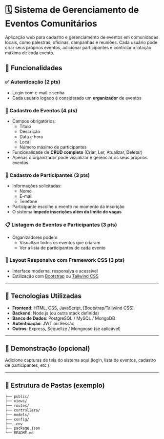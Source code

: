 # 🗓️ Sistema de Gerenciamento de Eventos Comunitários

Aplicação web para cadastro e gerenciamento de eventos em comunidades locais, como palestras, oficinas, campanhas e reuniões. Cada usuário pode criar seus próprios eventos, adicionar participantes e controlar a lotação máxima de cada evento.

## 🔧 Funcionalidades

### ✅ Autenticação (2 pts)
- Login com e-mail e senha
- Cada usuário logado é considerado um **organizador** de eventos

### 📝 Cadastro de Eventos (4 pts)
- Campos obrigatórios:
  - Título
  - Descrição
  - Data e hora
  - Local
  - Número máximo de participantes
- Funcionalidade de **CRUD completo** (Criar, Ler, Atualizar, Deletar)
- Apenas o organizador pode visualizar e gerenciar os seus próprios eventos

### 👥 Cadastro de Participantes (3 pts)
- Informações solicitadas:
  - Nome
  - E-mail
  - Telefone
- Participante escolhe o evento no momento da inscrição
- O sistema **impede inscrições além do limite de vagas**

### 📋 Listagem de Eventos e Participantes (3 pts)
- Organizadores podem:
  - Visualizar todos os eventos que criaram
  - Ver a lista de participantes de cada evento

### 🎨 Layout Responsivo com Framework CSS (3 pts)
- Interface moderna, responsiva e acessível
- Estilização com [Bootstrap](https://getbootstrap.com/) ou [Tailwind CSS](https://tailwindcss.com/)

---

## 🚀 Tecnologias Utilizadas

- **Frontend**: HTML, CSS, JavaScript, [Bootstrap/Tailwind CSS]
- **Backend**: Node.js (ou outra stack definida)
- **Banco de Dados**: PostgreSQL / MySQL / MongoDB
- **Autenticação**: JWT ou Sessão
- **Outros**: Express, Sequelize / Mongoose (se aplicável)

---

## 📸 Demonstração (opcional)
Adicione capturas de tela do sistema aqui (login, lista de eventos, cadastro de participantes, etc.)

---

## 📁 Estrutura de Pastas (exemplo)

```bash
├── public/
├── views/
├── routes/
├── controllers/
├── models/
├── config/
├── .env
├── package.json
└── README.md
